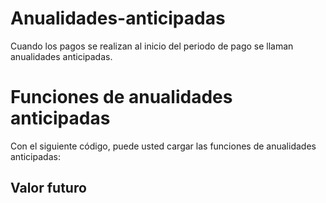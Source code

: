 # Anualidades-anticipadas
Cuando los pagos se realizan al inicio del periodo de pago se llaman anualidades anticipadas.
# Funciones de anualidades anticipadas 
Con el siguiente código, puede usted cargar las funciones de anualidades anticipadas:
## Valor futuro
